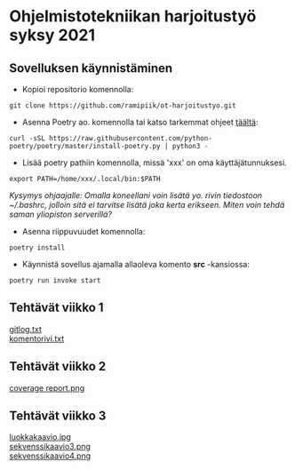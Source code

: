 # Ohjelmistotekniikan harjoitustyö syksy 2021

## Sovelluksen käynnistäminen
* Kopioi repositorio komennolla:
```
git clone https://github.com/ramipiik/ot-harjoitustyo.git
```

* Asenna Poetry ao. komennolla tai katso tarkemmat ohjeet [täältä](https://python-poetry.org/docs/#installation): 
```
curl -sSL https://raw.githubusercontent.com/python-poetry/poetry/master/install-poetry.py | python3 -
```

* Lisää poetry pathiin komennolla, missä 'xxx' on oma käyttäjätunnuksesi.
```
export PATH=/home/xxx/.local/bin:$PATH
```

*Kysymys ohjaajalle: Omalla koneellani voin lisätä yo. rivin tiedostoon ~/.bashrc, jolloin sitä ei tarvitse lisätä joka kerta erikseen.
Miten voin tehdä saman yliopiston serverillä?*

* Asenna riippuvuudet komennolla:
```
poetry install
```

* Käynnistä sovellus ajamalla allaoleva komento **src** -kansiossa:
```
poetry run invoke start
```

## Tehtävät viikko 1
[gitlog.txt](https://github.com/ramipiik/ot-harjoitustyo/blob/main/laskarit/viikko1/gitlog.txt)    
[komentorivi.txt](https://github.com/ramipiik/ot-harjoitustyo/blob/main/laskarit/viikko1/komentorivi.txt)  

## Tehtävät viikko 2
[coverage report.png](https://github.com/ramipiik/ot-harjoitustyo/blob/main/laskarit/viikko2/Coverage%20report.png)

## Tehtävät viikko 3
[luokkakaavio.jpg](https://github.com/ramipiik/ot-harjoitustyo/blob/main/laskarit/viikko3/Luokkakaavio.jpg)  
[sekvenssikaavio3.png](https://github.com/ramipiik/ot-harjoitustyo/blob/main/laskarit/viikko3/Sekvenssikaavio%203.png)  
[sekvenssikaavio4.png](https://github.com/ramipiik/ot-harjoitustyo/blob/main/laskarit/viikko3/Sekvenssikaavio4.png)
